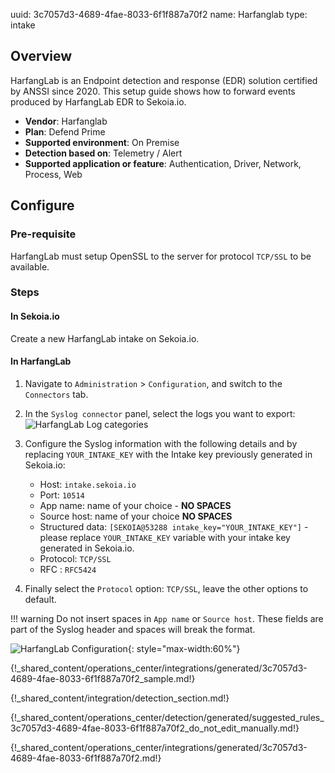 uuid: 3c7057d3-4689-4fae-8033-6f1f887a70f2
name: Harfanglab
type: intake

## Overview

HarfangLab is an Endpoint detection and response (EDR) solution certified by ANSSI since 2020.
This setup guide shows how to forward events produced by HarfangLab EDR to Sekoia.io.

- **Vendor**: Harfanglab
- **Plan**: Defend Prime
- **Supported environment**: On Premise
- **Detection based on**: Telemetry / Alert
- **Supported application or feature**: Authentication, Driver, Network, Process, Web



## Configure

### Pre-requisite

HarfangLab must setup OpenSSL to the server for protocol `TCP/SSL` to be available.

### Steps

#### In Sekoia.io

Create a new HarfangLab intake on Sekoia.io.

#### In HarfangLab

1. Navigate to `Administration` > `Configuration`, and switch to the `Connectors` tab.

2. In the `Syslog connector` panel, select the logs you want to export:
![HarfangLab Log categories](/assets/integration/endpoint/harfanglab/harfanglab-log-categories.png)

3. Configure the Syslog information with the following details and by replacing `YOUR_INTAKE_KEY` with the Intake key previously generated in Sekoia.io:
    - Host: `intake.sekoia.io`
    - Port: `10514`
    - App name: name of your choice - **NO SPACES**
    - Source host: name of your choice **NO SPACES**
    - Structured data: `[SEKOIA@53288 intake_key="YOUR_INTAKE_KEY"]` - please replace `YOUR_INTAKE_KEY` variable with your intake key generated in Sekoia.io.
    - Protocol: `TCP/SSL`
    - RFC : `RFC5424`

4. Finally select the `Protocol` option: `TCP/SSL`, leave the other options to default.

!!! warning
    Do not insert spaces in `App name` or `Source host`. These fields are part of the Syslog header and spaces will break the format.

![HarfangLab Configuration](/assets/integration/endpoint/harfanglab/harfanglab_edr.png){: style="max-width:60%"}

{!_shared_content/operations_center/integrations/generated/3c7057d3-4689-4fae-8033-6f1f887a70f2_sample.md!}

{!_shared_content/integration/detection_section.md!}

{!_shared_content/operations_center/detection/generated/suggested_rules_3c7057d3-4689-4fae-8033-6f1f887a70f2_do_not_edit_manually.md!}

{!_shared_content/operations_center/integrations/generated/3c7057d3-4689-4fae-8033-6f1f887a70f2.md!}
